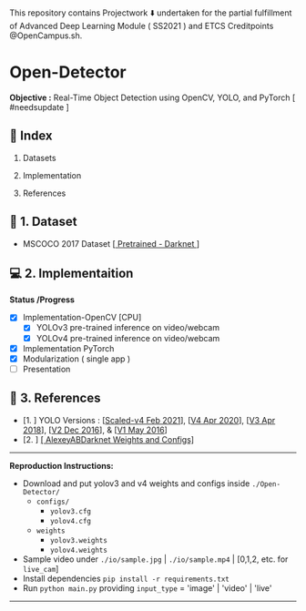 This repository contains Projectwork :arrow_down: undertaken for the partial fulfillment of Advanced Deep Learning Module ( SS2021 ) and ETCS Creditpoints @OpenCampus.sh.

# Open-Detector

**Objective :**  Real-Time Object Detection using OpenCV, YOLO, and PyTorch [ #needsupdate ]

## :beginner: Index

1. Datasets

2. Implementation

3. References

## :diamond_shape_with_a_dot_inside: 1. Dataset

- MSCOCO 2017 Dataset [[ Pretrained - Darknet ](https://github.com/AlexeyAB/darknet)]

## :computer: 2. Implementaition

**Status /Progress**

- [x] Implementation-OpenCV [CPU]
    - [x] YOLOv3 pre-trained inference on video/webcam
    - [x] YOLOv4 pre-trained inference on video/webcam
- [x] Implementation PyTorch
- [x] Modularization ( single app )
- [ ] Presentation

## :bookmark_tabs: 3. References

- [1. ] YOLO Versions : [[Scaled-v4 Feb 2021](https://arxiv.org/pdf/2011.08036.pdf)], [[V4 Apr 2020](https://arxiv.org/pdf/2004.10934v1.pdf)], [[V3 Apr 2018](https://arxiv.org/pdf/1804.02767v1.pdf)], [[V2 Dec 2016](https://arxiv.org/pdf/1612.08242v1.pdf)], & [[V1 May 2016](https://arxiv.org/pdf/1506.02640v5.pdf)]
- [2. ] [[ AlexeyABDarknet Weights and Configs]](https://github.com/AlexeyAB/darknet)


***
**Reproduction Instructions:**
- Download and put yolov3 and v4 weights and configs inside `./Open-Detector/`
  - `configs/`
    - `yolov3.cfg`
    - `yolov4.cfg`
  - `weights`
    - `yolov3.weights`
    - `yolov4.weights`
- Sample video under `./io/sample.jpg` | `./io/sample.mp4` | [0,1,2, etc. for `live_cam`]
- Install dependencies `pip install -r requirements.txt`
- Run `python main.py` providing `input_type` = 'image' | 'video' | 'live'
***
